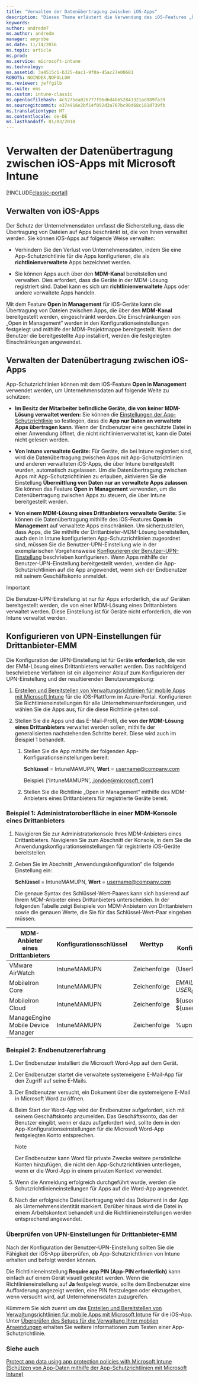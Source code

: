 ```yaml
---
title: "Verwalten der Datenübertragung zwischen iOS-Apps"
description: "Dieses Thema erläutert die Verwendung des iOS-Features „Öffnen in“ und der Richtlinien für die Verwaltung mobiler Apps, um Datenübertragungen zwischen Apps zu verwalten."
keywords: 
author: andredm7
ms.author: andredm
manager: angrobe
ms.date: 11/14/2016
ms.topic: article
ms.prod: 
ms.service: microsoft-intune
ms.technology: 
ms.assetid: 3a4515c1-b325-4ac1-9f0a-45ac27e00681
ROBOTS: NOINDEX,NOFOLLOW
ms.reviewer: jeffgilb
ms.suite: ems
ms.custom: intune-classic
ms.openlocfilehash: 4c5275ea026777f96d6d4b652843321ad989fa39
ms.sourcegitcommit: e37e916e2bf14f092d3a767bc90d68c181d739fb
ms.translationtype: HT
ms.contentlocale: de-DE
ms.lasthandoff: 01/03/2018
---
```

# <a name="manage-data-transfer-between-ios-apps-with-microsoft-intune"></a>Verwalten der Datenübertragung zwischen iOS-Apps mit Microsoft Intune

[!INCLUDE[classic-portal](../includes/classic-portal.md)]

## <a name="manage-ios-apps"></a>Verwalten von iOS-Apps
Der Schutz der Unternehmensdaten umfasst die Sicherstellung, dass die Übertragung von Dateien auf Apps beschränkt ist, die von Ihnen verwaltet werden.  Sie können iOS-Apps auf folgende Weise verwalten:

-   Verhindern Sie den Verlust von Unternehmensdaten, indem Sie eine App-Schutzrichtlinie für die Apps konfigurieren, die als **richtlinienverwaltete** Apps bezeichnet werden.

-   Sie können Apps auch über den **MDM-Kanal** bereitstellen und verwalten.  Dies erfordert, dass die Geräte in der MDM-Lösung registriert sind. Dabei kann es sich um **richtlinienverwaltete** Apps oder andere verwaltete Apps handeln.

Mit dem Feature **Open in Management** für iOS-Geräte kann die Übertragung von Dateien zwischen Apps, die über den **MDM-Kanal** bereitgestellt werden, eingeschränkt werden. Die Einschränkungen von „Open in Management“ werden in den Konfigurationseinstellungen festgelegt und mithilfe der MDM-Projektmappe bereitgestellt.  Wenn der Benutzer die bereitgestellte App installiert, werden die festgelegten Einschränkungen angewendet.

##  <a name="manage-data-transfer-between-ios-apps"></a>Verwalten der Datenübertragung zwischen iOS-Apps
App-Schutzrichtlinien können mit dem iOS-Feature **Open in Management** verwendet werden, um Unternehmensdaten auf folgende Weite zu schützen:

-   **Im Besitz der Mitarbeiter befindliche Geräte, die von keiner MDM-Lösung verwaltet werden:** Sie können die [Einstellungen der App-Schutzrichtlinie](create-and-deploy-mobile-app-management-policies-with-microsoft-intune.md) so festlegen, dass die **App nur Daten an verwaltete Apps übertragen kann**. Wenn der Endbenutzer eine geschützte Datei in einer Anwendung öffnet, die nicht richtlinienverwaltet ist, kann die Datei nicht gelesen werden.

-   **Von Intune verwaltete Geräte:** Für Geräte, die bei Intune registriert sind, wird die Datenübertragung zwischen Apps mit App-Schutzrichtlinien und anderen verwalteten iOS-Apps, die über Intune bereitgestellt wurden, automatisch zugelassen. Um die Datenübertragung zwischen Apps mit App-Schutzrichtlinien zu erlauben, aktivieren Sie die Einstellung **Übermittlung von Daten nur an verwaltete Apps zulassen**. Sie können das Feature **Open in Management** verwenden, um die Datenübertragung zwischen Apps zu steuern, die über Intune bereitgestellt werden.   

-   **Von einem MDM-Lösung eines Drittanbieters verwaltete Geräte:** Sie können die Datenübertragung mithilfe des iOS-Features **Open in Management** auf verwaltete Apps einschränken.
Um sicherzustellen, dass Apps, die Sie mithilfe der Drittanbieter-MDM-Lösung bereitstellen, auch den in Intune konfigurierten App-Schutzrichtlinien zugeordnet sind, müssen Sie die Benutzer-UPN-Einstellung wie in der exemplarischen Vorgehensweise [Konfigurieren der Benutzer-UPN-Einstellung](#configure-user-upn-setting-for-third-party-emm) beschrieben konfigurieren.  Wenn Apps mithilfe der Benutzer-UPN-Einstellung bereitgestellt werden, werden die App-Schutzrichtlinien auf die App angewendet, wenn sich der Endbenutzer mit seinem Geschäftskonto anmeldet.

> [!IMPORTANT]
> Die Benutzer-UPN-Einstellung ist nur für Apps erforderlich, die auf Geräten bereitgestellt werden, die von einer MDM-Lösung eines Drittanbieters verwaltet werden.  Diese Einstellung ist für Geräte nicht erforderlich, die von Intune verwaltet werden.

## <a name="configure-user-upn-setting-for-third-party-emm"></a>Konfigurieren von UPN-Einstellungen für Drittanbieter-EMM
Die Konfiguration der UPN-Einstellung ist für Geräte **erforderlich**, die von der EMM-Lösung eines Drittanbieters verwaltet werden. Das nachfolgend beschriebene Verfahren ist ein allgemeiner Ablauf zum Konfigurieren der UPN-Einstellung und der resultierenden Benutzerumgebung:


1. [Erstellen und Bereitstellen von Verwaltungsrichtlinien für mobile Apps mit Microsoft Intune](create-and-deploy-mobile-app-management-policies-with-microsoft-intune.md) für die iOS-Plattform im Azure-Portal. Konfigurieren Sie Richtlinieneinstellungen für alle Unternehmensanforderungen, und wählen Sie die Apps aus, für die diese Richtlinie gelten soll.

2. Stellen Sie die Apps und das E-Mail-Profil, die **von der MDM-Lösung eines Drittanbieters** verwaltet werden sollen, mithilfe der generalisierten nachstehenden Schritte bereit. Diese wird auch im Beispiel 1 behandelt.

   1. Stellen Sie die App mithilfe der folgenden App-Konfigurationseinstellungen bereit:

      **Schlüssel** = IntuneMAMUPN, **Wert** = <username@company.com>

      Beispiel: [‘IntuneMAMUPN’, ‚jondoe@microsoft.com‘]

   2. Stellen Sie die Richtlinie „Open in Management“ mithilfe des MDM-Anbieters eines Drittanbieters für registrierte Geräte bereit.


### <a name="example-1-admin-experience-in-third-party-mdm-console"></a>Beispiel 1: Administratoroberfläche in einer MDM-Konsole eines Drittanbieters

1. Navigieren Sie zur Administratorkonsole Ihres MDM-Anbieters eines Drittanbieters. Navigieren Sie zum Abschnitt der Konsole, in dem Sie die Anwendungskonfigurationseinstellungen für registrierte iOS-Geräte bereitstellen.

2. Geben Sie im Abschnitt „Anwendungskonfiguration“ die folgende Einstellung ein:

   **Schlüssel** = IntuneMAMUPN, **Wert** = <username@company.com>

   Die genaue Syntax des Schlüssel-Wert-Paares kann sich basierend auf Ihrem MDM-Anbieter eines Drittanbieters unterscheiden. In der folgenden Tabelle zeigt Beispiele von MDM-Anbietern von Drittanbietern sowie die genauen Werte, die Sie für das Schlüssel-Wert-Paar eingeben müssen.

|MDM-Anbieter eines Drittanbieters| Konfigurationsschlüssel | Werttyp | Der Konfigurationswert|
| ------- | ---- | ---- | ---- |
| VMware AirWatch | IntuneMAMUPN | Zeichenfolge | {UserPrincipalName}|
| MobileIron Core | IntuneMAMUPN | Zeichenfolge | $EMAIL$  **oder**  $USER_UPN$ |
| MobileIron Cloud | IntuneMAMUPN | Zeichenfolge | ${userUPN} **oder** ${userEmailAddress} |
| ManageEngine Mobile Device Manager | IntuneMAMUPN | Zeichenfolge | %upn% |

### <a name="example-2-end-user-experience"></a>Beispiel 2: Endbenutzererfahrung

1.  Der Endbenutzer installiert die Microsoft Word-App auf dem Gerät.

2.  Der Endbenutzer startet die verwaltete systemeigene E-Mail-App für den Zugriff auf seine E-Mails.

3.  Der Endbenutzer versucht, ein Dokument über die systemeigene E-Mail in Microsoft Word zu öffnen.

4.  Beim Start der Word-App wird der Endbenutzer aufgefordert, sich mit seinem Geschäftskonto anzumelden.  Das Geschäftskonto, das der Benutzer eingibt, wenn er dazu aufgefordert wird, sollte dem in den App-Konfigurationseinstellungen für die Microsoft Word-App festgelegten Konto entsprechen.

    > [!NOTE]
    > Der Endbenutzer kann Word für private Zwecke weitere persönliche Konten hinzufügen, die nicht den App-Schutzrichtlinien unterliegen, wenn er die Word-App in einem privaten Kontext verwendet.

5.  Wenn die Anmeldung erfolgreich durchgeführt wurde, werden die Schutzrichtlinieneinstellungen für Apps auf die Word-App angewendet.

6.  Nach der erfolgreiche Dateiübertragung wird das Dokument in der App als Unternehmensidentität markiert. Darüber hinaus wird die Datei in einem Arbeitskontext behandelt und die Richtlinieneinstellungen werden entsprechend angewendet.

### <a name="validate-user-upn-setting-for-third-party-emm"></a>Überprüfen von UPN-Einstellungen für Drittanbieter-EMM

Nach der Konfiguration der Benutzer-UPN-Einstellung sollten Sie die Fähigkeit der iOS-App überprüfen, ob App-Schutzrichtlinien von Intune erhalten und befolgt werden können.

Die Richtlinieneinstellung **Require app PIN (App-PIN erforderlich)** kann einfach auf einem Gerät visuell getestet werden. Wenn die Richtlinieneinstellung auf **Ja** festgelegt wurde, sollte dem Endbenutzer eine Aufforderung angezeigt werden, eine PIN festzulegen oder einzugeben, wenn versucht wird, auf Unternehmensdaten zuzugreifen.

Kümmern Sie sich zuerst um das [Erstellen und Bereitstellen von Verwaltungsrichtlinien für mobile Apps mit Microsoft Intune](create-and-deploy-mobile-app-management-policies-with-microsoft-intune.md) für die iOS-App. Unter [Überprüfen des Setups für die Verwaltung Ihrer mobilen Anwendungen](validate-mobile-application-management.md) erhalten Sie weitere Informationen zum Testen einer App-Schutzrichtlinie.



### <a name="see-also"></a>Siehe auch
[Protect app data using app protection policies with Microsoft Intune (Schützen von App-Daten mithilfe der App-Schutzrichtlinien mit Microsoft Intune)](protect-app-data-using-mobile-app-management-policies-with-microsoft-intune.md)
